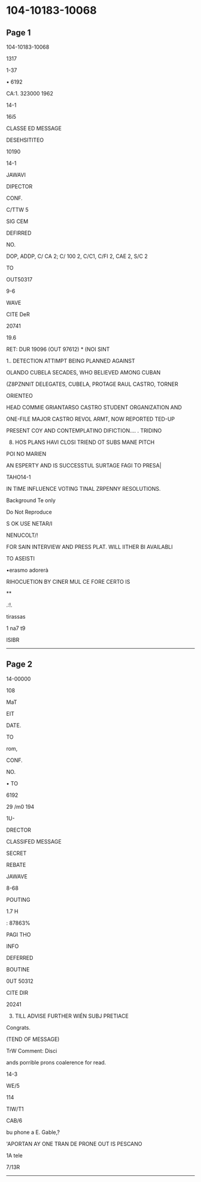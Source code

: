 # 104-10183-10068

## Page 1

104-10183-10068

1317

1-37

• 6192

CA:1. 323000 1962

14-1

16i5

CLASSE ED MESSAGE

DESEHSITITEO

10190

14-1

JAWAVI

DIPECTOR

CONF.

C/TTW 5

SIG CEM

DEFIRRED

NO.

DOP, ADDP, C/ CA 2; C/ 100 2, C/C1, C/FI 2, CAE 2, S/C 2

TO

OUT50317

9-6

WAVE

CITE DeR

20741

19.6

RET: DUR 19096 (OUT 97612) * (NOI SINT

1.. DETECTION ATTIMPT BEING PLANNED AGAINST

OLANDO CUBELA SECADES, WHO BELIEVED AMONG CUBAN

(Z8PZNNIT DELEGATES, CUBELA, PROTAGE RAUL CASTRO, TORNER

ORIENTEO

HEAD COMMIE GRIANTARSO CASTRO STUDENT ORGANIZATION AND

ONE-FILE MAJOR CASTRO REVOL ARMT, NOW REPORTED TED-UP

PRESENT COY AND CONTEMPLATINO DIFICTION.... . TRIDINO

8. HOS PLANS HAVI CLOSI TRIEND OT SUBS MANE PITCH

POI NO MARIEN

AN ESPERTY AND IS SUCCESSTUL SURTAGE FAGI TO PRESA|

TAHO14-1

IN TIME INFLUENCE VOTING TINAL ZRPENNY RESOLUTIONS.

Background Te only

Do Not Reproduce

S OK USE NETAR/I

NENUCOLT/!

FOR SAIN INTERVIEW AND PRESS PLAT. WILL IITHER BI AVAILABLI

TO ASEISTI

•erasmo adorerà

RIHOCUETION BY CINER MUL CE FORE CERTO IS

**

.:!.

tirassas

1 na7 t9

ISIBR

---

## Page 2

14-00000

108

MaT

EIT

DATE.

TO

rom,

CONF.

NO.

• TO

6192

29 /m0 194

1U-

DRECTOR

CLASSIFED MESSAGE

SECRET

REBATE

JAWAVE

8-68

POUTING

1.7 H

: 87863%

PAGI THO

INFO

DEFERRED

BOUTINE

0UT 50312

CITE DIR

20241

3. TILL ADVISE FURTHER WIÉN SUBJ PRETIACE

Congrats.

(TEND OF MESSAGE)

TrW Comment: Disci

ands porrible prons coalerence for read.

14-3

WE/5

114

TIW/T1

CAB/6

bu phone a E. Gable,?

'APORTAN AY ONE TRAN DE PRONE OUT IS PESCANO

1A tele

7/13R

---

